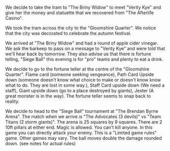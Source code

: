 We decide to take the tram to "The Briny Widow" to meet "Verity Kye" and give her the money and statuette that we recovered from "The Afterlife Casino". 

We took the tram across the city to the "Gloomshire Quarter". We notice that the city was decorated to celebrate the autumn festival.

We arrived at "The Briny Widow" and had a round of apple cider vinegar. We ask the barkeep to pass on a message to "Verity Kye" and were told that we'll hear back by tomorrow. They also advise us that there is fortune telling, "Siege Ball" this evening is for "pro" teams and plenty to eat a drink.

We decide to go to the fortune teller at the centre of the "Gloomshire Quarter". Flame card (someone seeking vengeance), Path Card Upside down (someone doesn't know what choice to make or doesn't know know what to do. They are lost in some way.), Staff Card upside down (We need a staff), Giant upside down (go to a place destroyed by giants), Jester (A great monster is in the way). The fortune teller seems to snap back to reality.

We decide to head to the "Siege Ball" tournament at "The Brendan Byrne Arena". The match when we arrive is "The Advocates (3 devils)" vs "Team Titans (2 storm giants)".  The arena is 25 squares by 9 squares. There are 2 10ft pillars at either end. Magic is allowed. You can't kill anyone. In this game you can directly attack your enemy. This is a "Limited game rules" game. Other games may vary. The ball moves double the damage rounded down. (see notes for actual rules)